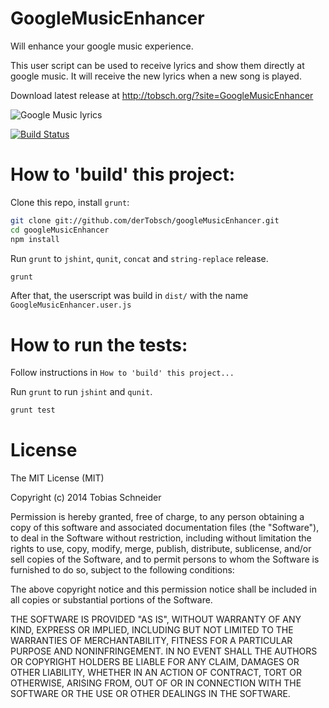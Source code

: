 GoogleMusicEnhancer
===================

Will enhance your google music experience.

This user script can be used to receive lyrics and show them directly at google music.
It will receive the new lyrics when a new song is played.

Download latest release at
http://tobsch.org/?site=GoogleMusicEnhancer

![Google Music lyrics](http://tobsch.org/img/GoogleMusicEnhancer/927cf659a1ef.png)


[![Build Status](https://travis-ci.org/derTobsch/googleMusicEnhancer.svg?branch=master)](https://travis-ci.org/derTobsch/googleMusicEnhancer)

How to 'build' this project:
====================================================
Clone this repo, install `grunt`:

```sh
git clone git://github.com/derTobsch/googleMusicEnhancer.git
cd googleMusicEnhancer
npm install
```

Run `grunt` to `jshint`, `qunit`,  `concat` and `string-replace` release.

```sh
grunt
```

After that, the userscript was build in `dist/` with the name `GoogleMusicEnhancer.user.js`


How to run the tests:
====================================================
Follow instructions in `How to 'build' this project...`

Run `grunt` to run `jshint` and `qunit`.

```sh
grunt test
```

License
====================================================
The MIT License (MIT)

Copyright (c) 2014 Tobias Schneider

Permission is hereby granted, free of charge, to any person obtaining a copy
of this software and associated documentation files (the "Software"), to deal
in the Software without restriction, including without limitation the rights
to use, copy, modify, merge, publish, distribute, sublicense, and/or sell
copies of the Software, and to permit persons to whom the Software is
furnished to do so, subject to the following conditions:

The above copyright notice and this permission notice shall be included in all
copies or substantial portions of the Software.

THE SOFTWARE IS PROVIDED "AS IS", WITHOUT WARRANTY OF ANY KIND, EXPRESS OR
IMPLIED, INCLUDING BUT NOT LIMITED TO THE WARRANTIES OF MERCHANTABILITY,
FITNESS FOR A PARTICULAR PURPOSE AND NONINFRINGEMENT. IN NO EVENT SHALL THE
AUTHORS OR COPYRIGHT HOLDERS BE LIABLE FOR ANY CLAIM, DAMAGES OR OTHER
LIABILITY, WHETHER IN AN ACTION OF CONTRACT, TORT OR OTHERWISE, ARISING FROM,
OUT OF OR IN CONNECTION WITH THE SOFTWARE OR THE USE OR OTHER DEALINGS IN THE
SOFTWARE.

